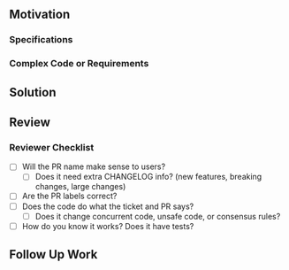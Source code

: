 ## Motivation

<!--
Thank you for your Pull Request.
How does this change improve Zebra?
-->

### Specifications

<!--
If this PR changes consensus rules, quote them, and link to the Zcash spec or ZIP:
https://zips.z.cash/#nu5-zips
If this PR changes network behaviour, quote and link to the Bitcoin network reference:
https://developer.bitcoin.org/reference/p2p_networking.html
-->

### Complex Code or Requirements

<!--
Does this PR change concurrency, unsafe code, or complex consensus rules?
If it does, ask for multiple reviewers on this PR.
-->

## Solution

<!--
Summarize the changes in this PR.
Does it close any issues?
-->

## Review

<!--
Is this PR blocking any other work?
If you want specific reviewers for this PR, tag them here.
-->

### Reviewer Checklist

  - [ ] Will the PR name make sense to users?
    - [ ] Does it need extra CHANGELOG info? (new features, breaking changes, large changes)
  - [ ] Are the PR labels correct?
  - [ ] Does the code do what the ticket and PR says?
    - [ ] Does it change concurrent code, unsafe code, or consensus rules?
  - [ ] How do you know it works? Does it have tests?

## Follow Up Work

<!--
Is there anything missing from the solution?
-->
